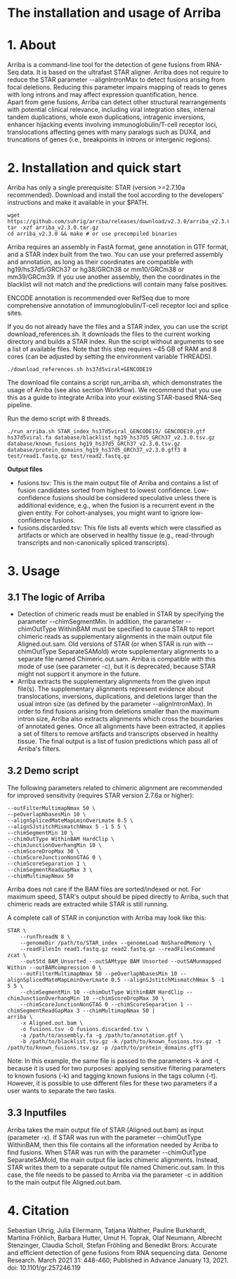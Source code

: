 # The installation and usage of Arriba
# 1. About
Arriba is a command-line tool for the detection of gene fusions from RNA-Seq data. It is based on the ultrafast STAR aligner. Arriba does not require to reduce the STAR parameter --alignIntronMax to detect fusions arising from focal deletions. Reducing this parameter impairs mapping of reads to genes with long introns and may affect expression quantification, hence.  
Apart from gene fusions, Arriba can detect other structural rearrangements with potential clinical relevance, including viral integration sites, internal tandem duplications, whole exon duplications, intragenic inversions, enhancer hijacking events involving immunoglobulin/T-cell receptor loci, translocations affecting genes with many paralogs such as DUX4, and truncations of genes (i.e., breakpoints in introns or intergenic regions).  

# 2. Installation and quick start
Arriba has only a single prerequisite: STAR (version >=2.7.10a recommended). Download and install the tool according to the developers' instructions and make it available in your $PATH.  
```
wget https://github.com/suhrig/arriba/releases/download/v2.3.0/arriba_v2.3.0.tar.gz
tar -xzf arriba_v2.3.0.tar.gz
cd arriba_v2.3.0 && make # or use precompiled binaries
```
Arriba requires an assembly in FastA format, gene annotation in GTF format, and a STAR index built from the two. You can use your preferred assembly and annotation, as long as their coordinates are compatible with hg19/hs37d5/GRCh37 or hg38/GRCh38 or mm10/GRCm38 or mm39/GRCm39. If you use another assembly, then the coordinates in the blacklist will not match and the predictions will contain many false positives.  

ENCODE annotation is recommended over RefSeq due to more comprehensive annotation of immunoglobulin/T-cell receptor loci and splice sites.

If you do not already have the files and a STAR index, you can use the script download_references.sh. It downloads the files to the current working directory and builds a STAR index. Run the script without arguments to see a list of available files. Note that this step requires ~45 GB of RAM and 8 cores (can be adjusted by setting the environment variable THREADS).
```
./download_references.sh hs37d5viral+GENCODE19
```

The download file contains a script run_arriba.sh, which demonstrates the usage of Arriba (see also section Workflow). We recommend that you use this as a guide to integrate Arriba into your existing STAR-based RNA-Seq pipeline. 

Run the demo script with 8 threads.
```
./run_arriba.sh STAR_index_hs37d5viral_GENCODE19/ GENCODE19.gtf hs37d5viral.fa database/blacklist_hg19_hs37d5_GRCh37_v2.3.0.tsv.gz database/known_fusions_hg19_hs37d5_GRCh37_v2.3.0.tsv.gz database/protein_domains_hg19_hs37d5_GRCh37_v2.3.0.gff3 8 test/read1.fastq.gz test/read2.fastq.gz
```

<b>Output files</b>
* fusions.tsv: This is the main output file of Arriba and contains a list of fusion candidates sorted from highest to lowest confidence. Low-confidence fusions should be considered speculative unless there is additional evidence, e.g., when the fusion is a recurrent event in the given entity. For cohort-analyses, you might want to ignore low-confidence fusions.
* fusions.discarded.tsv: This file lists all events which were classified as artifacts or which are observed in healthy tissue (e.g., read-through transcripts and non-canonically spliced transcripts).

# 3. Usage
## 3.1 The logic of Arriba
* Detection of chimeric reads must be enabled in STAR by specifying the parameter --chimSegmentMin. In addition, the parameter --chimOutType WithinBAM must be specified to cause STAR to report chimeric reads as supplementary alignments in the main output file Aligned.out.sam. Old versions of STAR (or when STAR is run with --chimOutType SeparateSAMold) wrote supplementary alignments to a separate file named Chimeric.out.sam. Arriba is compatible with this mode of use (see parameter -c), but it is deprecated, because STAR might not support it anymore in the future.  
* Arriba extracts the supplementary alignments from the given input file(s). The supplementary alignments represent evidence about translocations, inversions, duplications, and deletions larger than the usual intron size (as defined by the parameter --alignIntronMax). In order to find fusions arising from deletions smaller than the maximum intron size, Arriba also extracts alignments which cross the boundaries of annotated genes. Once all alignments have been extracted, it applies a set of filters to remove artifacts and transcripts observed in healthy tissue. The final output is a list of fusion predictions which pass all of Arriba's filters.  
  
## 3.2 Demo script  
The following parameters related to chimeric alignment are recommended for improved sensitivity (requires STAR version 2.7.6a or higher):

```
--outFilterMultimapNmax 50 \
--peOverlapNbasesMin 10 \
--alignSplicedMateMapLminOverLmate 0.5 \
--alignSJstitchMismatchNmax 5 -1 5 5 \
--chimSegmentMin 10 \
--chimOutType WithinBAM HardClip \
--chimJunctionOverhangMin 10 \
--chimScoreDropMax 30 \
--chimScoreJunctionNonGTAG 0 \
--chimScoreSeparation 1 \
--chimSegmentReadGapMax 3 \
--chimMultimapNmax 50
```  

Arriba does not care if the BAM files are sorted/indexed or not. For maximum speed, STAR's output should be piped directly to Arriba, such that chimeric reads are extracted while STAR is still running. 

A complete call of STAR in conjunction with Arriba may look like this:

```
STAR \
    --runThreadN 8 \
    --genomeDir /path/to/STAR_index --genomeLoad NoSharedMemory \
    --readFilesIn read1.fastq.gz read2.fastq.gz --readFilesCommand zcat \
    --outStd BAM_Unsorted --outSAMtype BAM Unsorted --outSAMunmapped Within --outBAMcompression 0 \
    --outFilterMultimapNmax 50 --peOverlapNbasesMin 10 --alignSplicedMateMapLminOverLmate 0.5 --alignSJstitchMismatchNmax 5 -1 5 5 \
    --chimSegmentMin 10 --chimOutType WithinBAM HardClip --chimJunctionOverhangMin 10 --chimScoreDropMax 30 \
    --chimScoreJunctionNonGTAG 0 --chimScoreSeparation 1 --chimSegmentReadGapMax 3 --chimMultimapNmax 50 |
arriba \
    -x Aligned.out.bam \
    -o fusions.tsv -O fusions.discarded.tsv \
    -a /path/to/assembly.fa -g /path/to/annotation.gtf \
    -b /path/to/blacklist.tsv.gz -k /path/to/known_fusions.tsv.gz -t /path/to/known_fusions.tsv.gz -p /path/to/protein_domains.gff3
```

Note: In this example, the same file is passed to the parameters -k and -t, because it is used for two purposes: applying sensitive filtering parameters to known fusions (-k) and tagging known fusions in the tags column (-t). However, it is possible to use different files for these two parameters if a user wants to separate the two tasks.

## 3.3 Inputfiles
Arriba takes the main output file of STAR (Aligned.out.bam) as input (parameter -x). If STAR was run with the parameter --chimOutType WithinBAM, then this file contains all the information needed by Arriba to find fusions. When STAR was run with the parameter --chimOutType SeparateSAMold, the main output file lacks chimeric alignments. Instead, STAR writes them to a separate output file named Chimeric.out.sam. In this case, the file needs to be passed to Arriba via the parameter -c in addition to the main output file Aligned.out.bam.





# 4. Citation
Sebastian Uhrig, Julia Ellermann, Tatjana Walther, Pauline Burkhardt, Martina Fröhlich, Barbara Hutter, Umut H. Toprak, Olaf Neumann, Albrecht Stenzinger, Claudia Scholl, Stefan Fröhling and Benedikt Brors: Accurate and efficient detection of gene fusions from RNA sequencing data. Genome Research. March 2021 31: 448-460; Published in Advance January 13, 2021. doi: 10.1101/gr.257246.119

